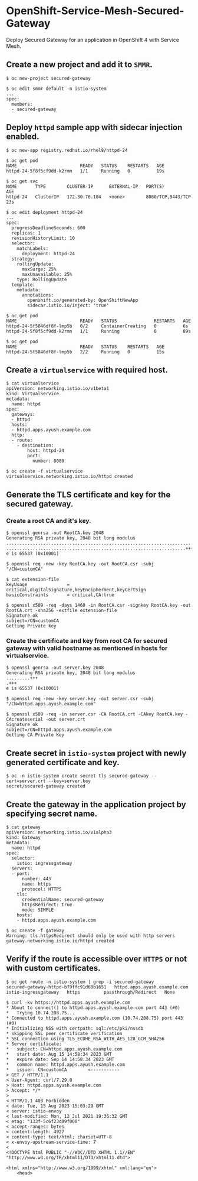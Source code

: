 # OpenShift-Service-Mesh-Secured-Gateway
Deploy Secured Gateway for an application in OpenShift 4 with Service Mesh.

## Create a new project and add it to `SMMR`.
```
$ oc new-project secured-gateway

$ oc edit smmr default -n istio-system
...
spec:
  members:
  - secured-gateway
```

## Deploy `httpd` sample app with sidecar injection enabled.
```
$ oc new-app registry.redhat.io/rhel8/httpd-24

$ oc get pod
NAME                        READY   STATUS    RESTARTS   AGE
httpd-24-5f8f5cf9dd-k2rmn   1/1     Running   0          19s

$ oc get svc
NAME       TYPE        CLUSTER-IP      EXTERNAL-IP   PORT(S)             AGE
httpd-24   ClusterIP   172.30.76.104   <none>        8080/TCP,8443/TCP   23s

$ oc edit deployment httpd-24
...
spec:
  progressDeadlineSeconds: 600
  replicas: 1
  revisionHistoryLimit: 10
  selector:
    matchLabels:
      deployment: httpd-24
  strategy:
    rollingUpdate:
      maxSurge: 25%
      maxUnavailable: 25%
    type: RollingUpdate
  template:
    metadata:
      annotations:
        openshift.io/generated-by: OpenShiftNewApp
        sidecar.istio.io/inject: 'true'

$ oc get pod
NAME                        READY   STATUS              RESTARTS   AGE
httpd-24-5f5846df8f-lmp5b   0/2     ContainerCreating   0          6s
httpd-24-5f8f5cf9dd-k2rmn   1/1     Running             0          89s

$ oc get pod
NAME                        READY   STATUS    RESTARTS   AGE
httpd-24-5f5846df8f-lmp5b   2/2     Running   0          15s
```

## Create a `virtualservice` with required host.
```
$ cat virtualservice 
apiVersion: networking.istio.io/v1beta1
kind: VirtualService
metadata:
  name: httpd 
spec:
  gateways:
  - httpd 
  hosts:
  - httpd.apps.ayush.example.com
  http:
  - route:
    - destination:
        host: httpd-24
        port:
          number: 8080

$ oc create -f virtualservice 
virtualservice.networking.istio.io/httpd created
```

## Generate the TLS certificate and key for the secured gateway.

### Create a root CA and it's key.
```
$ openssl genrsa -out RootCA.key 2048
Generating RSA private key, 2048 bit long modulus
.....................................................................................+++
....................................................................+++
e is 65537 (0x10001)

$ openssl req -new -key RootCA.key -out RootCA.csr -subj "/CN=customCA"

$ cat extension-file 
keyUsage               = critical,digitalSignature,keyEncipherment,keyCertSign
basicConstraints       = critical,CA:true

$ openssl x509 -req -days 1460 -in RootCA.csr -signkey RootCA.key -out RootCA.crt -sha256 -extfile extension-file
Signature ok
subject=/CN=customCA
Getting Private key
```

### Create the certificate and key from root CA for secured gateway with valid hostname as mentioned in hosts for virtualservice.
```
$ openssl genrsa -out server.key 2048
Generating RSA private key, 2048 bit long modulus
.........+++
.+++
e is 65537 (0x10001)

$ openssl req -new -key server.key -out server.csr -subj "/CN=httpd.apps.ayush.example.com"

$ openssl x509 -req -in server.csr -CA RootCA.crt -CAkey RootCA.key -CAcreateserial -out server.crt
Signature ok
subject=/CN=httpd.apps.ayush.example.com
Getting CA Private Key
```

## Create secret in `istio-system` project with newly generated certificate and key.
```
$ oc -n istio-system create secret tls secured-gateway --cert=server.crt --key=server.key
secret/secured-gateway created
```

## Create the gateway in the application project by specifying secret name.
```
$ cat gateway 
apiVersion: networking.istio.io/v1alpha3
kind: Gateway
metadata:
  name: httpd 
spec:
  selector:
    istio: ingressgateway
  servers:
  - port:
      number: 443 
      name: https
      protocol: HTTPS
    tls:
      credentialName: secured-gateway
      httpsRedirect: true
      mode: SIMPLE
    hosts:
    - httpd.apps.ayush.example.com

$ oc create -f gateway 
Warning: tls.httpsRedirect should only be used with http servers
gateway.networking.istio.io/httpd created
```

## Verify if the route is accessible over `HTTPS` or not with custom certificates.
```
$ oc get route -n istio-system | grep -i secured-gateway
secured-gateway-httpd-b79ffc91d68b1651   httpd.apps.ayush.example.com                                      istio-ingressgateway   https         passthrough/Redirect   None

$ curl -kv https://httpd.apps.ayush.example.com
* About to connect() to httpd.apps.ayush.example.com port 443 (#0)
*   Trying 10.74.208.75...
* Connected to httpd.apps.ayush.example.com (10.74.208.75) port 443 (#0)
* Initializing NSS with certpath: sql:/etc/pki/nssdb
* skipping SSL peer certificate verification
* SSL connection using TLS_ECDHE_RSA_WITH_AES_128_GCM_SHA256
* Server certificate:
* 	subject: CN=httpd.apps.ayush.example.com
* 	start date: Aug 15 14:58:34 2023 GMT
* 	expire date: Sep 14 14:58:34 2023 GMT
* 	common name: httpd.apps.ayush.example.com
* 	issuer: CN=customCA        <-----------
> GET / HTTP/1.1
> User-Agent: curl/7.29.0
> Host: httpd.apps.ayush.example.com
> Accept: */*
> 
< HTTP/1.1 403 Forbidden
< date: Tue, 15 Aug 2023 15:03:29 GMT
< server: istio-envoy
< last-modified: Mon, 12 Jul 2021 19:36:32 GMT
< etag: "133f-5c6f23d09f000"
< accept-ranges: bytes
< content-length: 4927
< content-type: text/html; charset=UTF-8
< x-envoy-upstream-service-time: 7
< 
<!DOCTYPE html PUBLIC "-//W3C//DTD XHTML 1.1//EN" "http://www.w3.org/TR/xhtml11/DTD/xhtml11.dtd">

<html xmlns="http://www.w3.org/1999/xhtml" xml:lang="en">
	<head>
```
